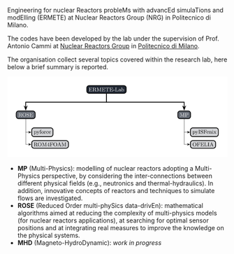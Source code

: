 Engineering for nuclear Reactors probleMs with advancEd simulaTions and modElling (ERMETE) at Nuclear Reactors Group (NRG) in Politecnico di Milano.

The codes have been developed by the lab under the supervision of Prof. Antonio Cammi at [Nuclear Reactors Group](https://www.nuclearenergy.polimi.it/) in [Politecnico di Milano](https://www.polimi.it/).

The organisation collect several topics covered within the research lab, here below a brief summary is reported.

<p align="center">
    <img alt="ERMETE-Lab" src="ermete_scheme.svg" width="600" />
  </a>
</p>

- **MP** (Multi-Physics): modelling of nuclear reactors adopting a Multi-Physics perspective, by considering the inter-connections between different physical fields (e.g., neutronics and thermal-hydraulics). In addition, innovative concepts of reactors and techniques to simulate flows are investigated.
- **ROSE** (Reduced Order multi-phySics data-drivEn): mathematical algorithms aimed at reducing the complexity of multi-physics models (for nuclear reactors applications), at searching for optimal sensor positions and at integrating real measures to improve the knowledge on the physical systems.
- **MHD** (Magneto-HydroDynamic): *work in progress* 
